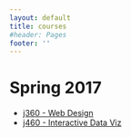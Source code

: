 ```yaml
---
layout: default
title: courses
#header: Pages
footer: ''
---
```

# Spring 2017
 * [j360 - Web Design](j360/index.html)
 * [j460 - Interactive Data Viz](j460/index.html)